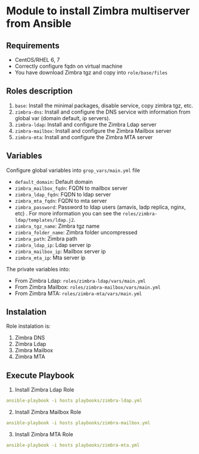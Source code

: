 #  Module to install Zimbra multiserver from Ansible

Requirements
------------

* CentOS/RHEL 6, 7
* Correctly configure fqdn on virtual machine
* You have download Zimbra tgz and copy into `role/base/files`


Roles description
-----------------

1. `base`: Install the minimal packages, disable service, copy zimbra tgz, etc.
2. `zimbra-dns`: Install and configure the DNS service with information from global var (domain default, ip servers).
3.  `zimbra-ldap`: Install and configure the Zimbra Ldap server
3.  `zimbra-mailbox`: Install and configure the Zimbra Mailbox server
3.  `zimbra-mta`: Install and configure the Zimbra MTA server

Variables
---------

Configure global variables into  `grop_vars/main.yml` file
* `default_domain`: Default domain
* `zimbra_mailbox_fqdn`: FQDN to mailbox server
* `zimbra_ldap_fqdn`: FQDN to ldap server
* `zimbra_mta_fqdn`: FQDN to mta server
* `zimbra_password`: Password to ldap users (amavis, ladp replica, nginx, etc) . For more information you can see the `roles/zimbra-ldap/templates/ldap.j2`.
* `zimbra_tgz_name`: Zimbra tgz name
* `zimbra_folder_name`: Zimbra folder uncompressed
* `zimbra_path`: Zimbra path
* `zimbra_ldap_ip`: Ldap server ip
* `zimbra_mailbox_ip`: Mailbox server ip
* `zimbra_mta_ip`:  Mta server ip

The private variables into:
* From Zimbra Ldap:  `roles/zimbra-ldap/vars/main.yml`
* From Zimbra Mailbox:  `roles/zimbra-mailbox/vars/main.yml`
* From Zimbra MTA:  `roles/zimbra-mta/vars/main.yml`

Instalation
-----------
Role instalation  is:

1. Zimbra DNS
1. Zimbra Ldap
2. Zimbra Mailbox
3. Zimbra MTA

Execute Playbook
----------------
1. Install Zimbra Ldap Role
```yml
ansible-playbook -i hosts playbooks/zimbra-ldap.yml
```

2. Install Zimbra Mailbox Role
```yml
ansible-playbook -i hosts playbooks/zimbra-mailbox.yml
```

3. Install Zimbra MTA Role
```yml
ansible-playbook -i hosts playbooks/zimbra-mta.yml
```
